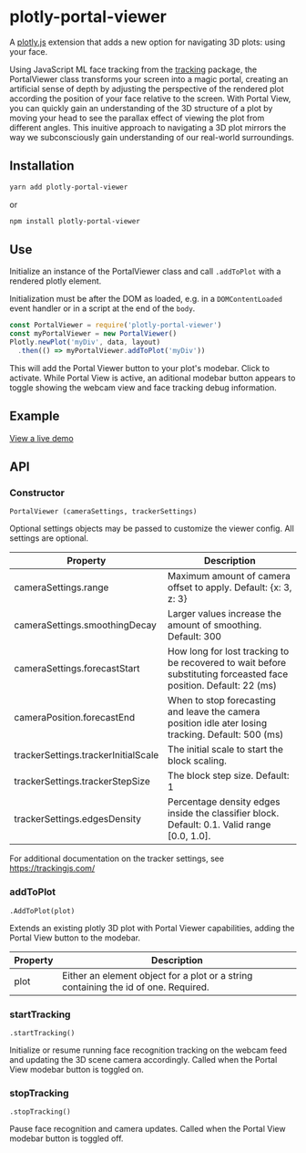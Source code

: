 # plotly-portal-viewer

A [plotly.js](https://github.com/plotly/plotly.js) extension that adds a new option for navigating 3D plots: using your face.

Using JavaScript ML face tracking from the [tracking](https://github.com/eduardolundgren/tracking.js) package,
the PortalViewer class transforms your screen into a magic portal, creating an artificial sense of
depth by adjusting the perspective of the rendered plot according the position of your face relative
to the screen. With Portal View, you can quickly gain an understanding of the 3D structure of a plot
by moving your head to see the parallax effect of viewing the plot from different angles. This
inuitive approach to navigating a 3D plot mirrors the way we subconsciously gain understanding of
our real-world surroundings. 

## Installation

```bash
yarn add plotly-portal-viewer
```

or

```bash
npm install plotly-portal-viewer
```
## Use
Initialize an instance of the PortalViewer class and call `.addToPlot` with a rendered plotly element.

Initialization must be after the DOM as loaded, e.g. in a `DOMContentLoaded` event handler or in a script at the end of the `body`.

```js
const PortalViewer = require('plotly-portal-viewer')
const myPortalViewer = new PortalViewer()
Plotly.newPlot('myDiv', data, layout)
  .then(() => myPortalViewer.addToPlot('myDiv'))
```

This will add the Portal Viewer button to your plot's modebar. Click to activate. While Portal View is active,
an aditional modebar button appears to toggle showing the webcam view and face tracking debug information.

## Example

[View a live demo](https://wmurphyrd.github.io/plotly-portal-viewer/examples)

## API

### Constructor

`PortalViewer (cameraSettings, trackerSettings)`

Optional settings objects may be passed to customize the viewer config. All settings are optional.

Property | Description
---|---
cameraSettings.range | Maximum amount of camera offset to apply. Default: {x: 3, z: 3}
cameraSettings.smoothingDecay | Larger values increase the amount of smoothing. Default: 300
cameraSettings.forecastStart | How long for lost tracking to be recovered to wait before substituting forceasted face position. Default: 22 (ms)
cameraPosition.forecastEnd | When to stop forecasting and leave the camera position idle ater losing tracking. Default: 500 (ms)
trackerSettings.trackerInitialScale | The initial scale to start the block scaling. | Default: 2.5
trackerSettings.trackerStepSize | The block step size. Default: 1
trackerSettings.edgesDensity | Percentage density edges inside the classifier block. Default: 0.1. Valid range [0.0, 1.0].

For additional documentation on the tracker settings, see https://trackingjs.com/

### addToPlot

`.AddToPlot(plot)`

Extends an existing plotly 3D plot with Portal Viewer capabilities, adding the Portal View button to the modebar.

Property | Description
---|---
plot | Either an element object for a plot or a string containing the id of one. Required.

### startTracking

`.startTracking()`

Initialize or resume running face recognition tracking on the webcam feed and updating the 3D scene camera accordingly. Called when the Portal View modebar button is toggled on.

### stopTracking

`.stopTracking()`

Pause face recognition and camera updates. Called when the Portal View modebar button is toggled off.

